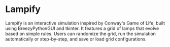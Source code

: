 # Lampify
Lampify is an interactive simulation inspired by Conway's Game of Life, built using BreezyPythonGUI and tkinter. It features a grid of lamps that evolve based on simple rules. Users can randomize the grid, run the simulation automatically or step-by-step, and save or load grid configurations.
